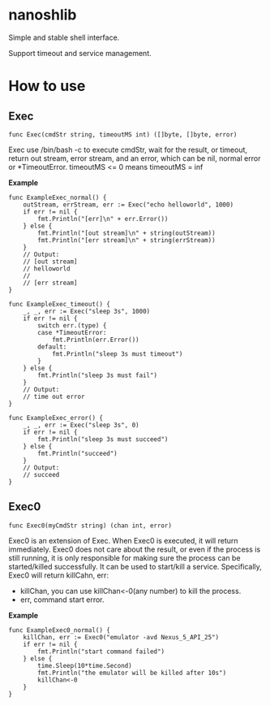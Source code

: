 # nanoshlib
Simple and stable shell interface.

Support timeout and service management.

# How to use

## Exec

```golang
func Exec(cmdStr string, timeoutMS int) ([]byte, []byte, error)
```

Exec use /bin/bash -c to execute cmdStr, wait for the result, or timeout, return out stream, error stream, and an error, which can be nil, normal error or *TimeoutError.
timeoutMS <= 0 means timeoutMS = inf

**Example**

```golang
func ExampleExec_normal() {
	outStream, errStream, err := Exec("echo helloworld", 1000)
	if err != nil {
		fmt.Println("[err]\n" + err.Error())
	} else {
		fmt.Println("[out stream]\n" + string(outStream))
		fmt.Println("[err stream]\n" + string(errStream))
	}
	// Output:
	// [out stream]
	// helloworld
	//
	// [err stream]
}

func ExampleExec_timeout() {
	_, _, err := Exec("sleep 3s", 1000)
	if err != nil {
		switch err.(type) {
		case *TimeoutError:
			fmt.Println(err.Error())
		default:
			fmt.Println("sleep 3s must timeout")
		}
	} else {
		fmt.Println("sleep 3s must fail")
	}
	// Output:
	// time out error
}

func ExampleExec_error() {
	_, _, err := Exec("sleep 3s", 0)
	if err != nil {
		fmt.Println("sleep 3s must succeed")
	} else {
		fmt.Println("succeed")
	}
	// Output:
	// succeed
}
```

## Exec0

```golang
func Exec0(myCmdStr string) (chan int, error)
```

Exec0 is an extension of Exec. When Exec0 is executed, it will return immediately. Exec0 does not care about the result, or even if the process is still running, it is only responsible for making sure the process can be started/killed successfully. It can be used to start/kill a service.
Specifically, Exec0 will return killCahn, err:

- killChan, you can use killChan<-0(any number) to kill the process.
- err, command start error.

**Example**

```golang
func ExampleExec0_normal() {
	killChan, err := Exec0("emulator -avd Nexus_5_API_25")
	if err != nil {
		fmt.Println("start command failed")
	} else {
		time.Sleep(10*time.Second)
		fmt.Println("the emulator will be killed after 10s")
		killChan<-0
	}
}
```

